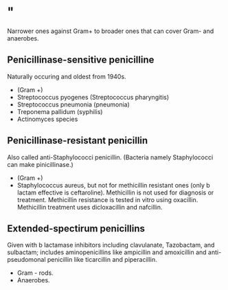 # "

Narrower ones against Gram+ to broader ones that can cover Gram- and anaerobes.

## Penicillinase-sensitive penicilline

Naturally occuring and oldest from 1940s.

- (Gram +)
- Streptococcus pyogenes (Streptococcus pharyngitis)
- Streptococcus pneumonia (pneumonia)
- Treponema pallidum (syphilis)
- Actinomyces species

## Penicillinase-resistant penicillin

Also called anti-Staphylococci penicillin.
(Bacteria namely Staphylococci can make pinicillinase.)

- (Gram +)
- Staphylococcus aureus, but not for methicillin resistant ones (only b lactam effective is ceftaroline).
  Methicillin is not used for diagnosis or treatment.
  Methicillin resistance is tested in vitro using oxacillin.
  Methicillin treatment uses dicloxacillin and nafcillin.

## Extended-spectirum penicillins

Given with b lactamase inhibitors including clavulanate, Tazobactam, and sulbactam; includes aminopenicillins like ampicillin and amoxicillin and anti-pseudomonal penicillin like ticarcillin and piperacillin.

- Gram - rods.
- Anaerobes.
